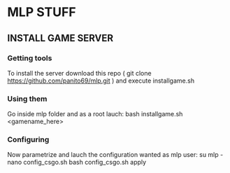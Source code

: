# MLP STUFF

## INSTALL GAME SERVER

### Getting tools

To install the server download this repo ( git clone https://github.com/panito69/mlp.git ) and execute installgame.sh


### Using them

Go inside mlp folder and as a root lauch:  bash installgame.sh <gamename_here>

### Configuring

Now parametrize and lauch the configuration wanted as mlp user:
  su mlp -
  nano config_csgo.sh
  bash config_csgo.sh apply
